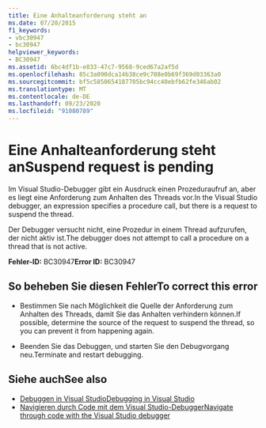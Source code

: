 ```yaml
---
title: Eine Anhalteanforderung steht an
ms.date: 07/20/2015
f1_keywords:
- vbc30947
- bc30947
helpviewer_keywords:
- BC30947
ms.assetid: 6bc4df1b-e833-47c7-9568-9ced67a2af5d
ms.openlocfilehash: 85c3a090dca14b38ce9c708e0b69f369d03363a0
ms.sourcegitcommit: bf5c5850654187705bc94cc40ebfb62fe346ab02
ms.translationtype: MT
ms.contentlocale: de-DE
ms.lasthandoff: 09/23/2020
ms.locfileid: "91080789"
---
```

# <a name="suspend-request-is-pending"></a><span data-ttu-id="a2b5d-102">Eine Anhalteanforderung steht an</span><span class="sxs-lookup"><span data-stu-id="a2b5d-102">Suspend request is pending</span></span>

<span data-ttu-id="a2b5d-103">Im Visual Studio-Debugger gibt ein Ausdruck einen Prozeduraufruf an, aber es liegt eine Anforderung zum Anhalten des Threads vor.</span><span class="sxs-lookup"><span data-stu-id="a2b5d-103">In the Visual Studio debugger, an expression specifies a procedure call, but there is a request to suspend the thread.</span></span>  
  
 <span data-ttu-id="a2b5d-104">Der Debugger versucht nicht, eine Prozedur in einem Thread aufzurufen, der nicht aktiv ist.</span><span class="sxs-lookup"><span data-stu-id="a2b5d-104">The debugger does not attempt to call a procedure on a thread that is not active.</span></span>  
  
 <span data-ttu-id="a2b5d-105">**Fehler-ID:** BC30947</span><span class="sxs-lookup"><span data-stu-id="a2b5d-105">**Error ID:** BC30947</span></span>  
  
## <a name="to-correct-this-error"></a><span data-ttu-id="a2b5d-106">So beheben Sie diesen Fehler</span><span class="sxs-lookup"><span data-stu-id="a2b5d-106">To correct this error</span></span>  
  
- <span data-ttu-id="a2b5d-107">Bestimmen Sie nach Möglichkeit die Quelle der Anforderung zum Anhalten des Threads, damit Sie das Anhalten verhindern können.</span><span class="sxs-lookup"><span data-stu-id="a2b5d-107">If possible, determine the source of the request to suspend the thread, so you can prevent it from happening again.</span></span>  
  
- <span data-ttu-id="a2b5d-108">Beenden Sie das Debuggen, und starten Sie den Debugvorgang neu.</span><span class="sxs-lookup"><span data-stu-id="a2b5d-108">Terminate and restart debugging.</span></span>  
  
## <a name="see-also"></a><span data-ttu-id="a2b5d-109">Siehe auch</span><span class="sxs-lookup"><span data-stu-id="a2b5d-109">See also</span></span>

- [<span data-ttu-id="a2b5d-110">Debuggen in Visual Studio</span><span class="sxs-lookup"><span data-stu-id="a2b5d-110">Debugging in Visual Studio</span></span>](/visualstudio/debugger/debugger-feature-tour)
- [<span data-ttu-id="a2b5d-111">Navigieren durch Code mit dem Visual Studio-Debugger</span><span class="sxs-lookup"><span data-stu-id="a2b5d-111">Navigate through code with the Visual Studio debugger</span></span>](/visualstudio/debugger/navigating-through-code-with-the-debugger)
